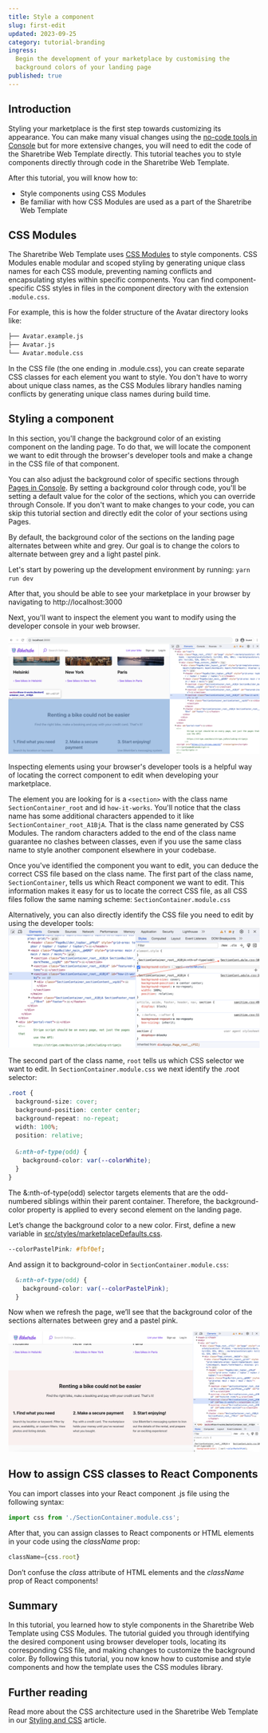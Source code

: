 ```yaml
---
title: Style a component
slug: first-edit
updated: 2023-09-25
category: tutorial-branding
ingress:
  Begin the development of your marketplace by customising the
  background colors of your landing page
published: true
---
```


## Introduction

Styling your marketplace is the first step towards customizing its
appearance. You can make many visual changes using the
[no-code tools in Console](/the-new-sharetribe/tutorial-00-introduction/)
but for more extensive changes, you will need to edit the code of the
Sharetribe Web Template directly. This tutorial teaches you to style
components directly through code in the Sharetribe Web Template.

After this tutorial, you will know how to:

- Style components using CSS Modules
- Be familiar with how CSS Modules are used as a part of the Sharetribe
  Web Template

## CSS Modules

The Sharetribe Web Template uses
[CSS Modules](https://github.com/css-modules/css-modules) to style
components. CSS Modules enable modular and scoped styling by generating
unique class names for each CSS module, preventing naming conflicts and
encapsulating styles within specific components. You can find
component-specific CSS styles in files in the component directory with
the extension `.module.css`.

For example, this is how the folder structure of the Avatar directory
looks like:

```bash
├── Avatar.example.js
├── Avatar.js
└── Avatar.module.css
```

In the CSS file (the one ending in .module.css), you can create separate
CSS classes for each element you want to style. You don't have to worry
about unique class names, as the CSS Modules library handles naming
conflicts by generating unique class names during build time.

## Styling a component

In this section, you'll change the background color of an existing
component on the landing page. To do that, we will locate the component
we want to edit through the browser's developer tools and make a change
in the CSS file of that component.

<info>

You can also adjust the background color of specific sections through
[Pages in Console](https://flex-console.sharetribe.com/content/pages).
By setting a background color through code, you'll be setting a default
value for the color of the sections, which you can override through
Console. If you don't want to make changes to your code, you can skip
this tutorial section and directly edit the color of your sections using
Pages.

</info>

By default, the background color of the sections on the landing page
alternates between white and grey. Our goal is to change the colors to
alternate between grey and a light pastel pink.

Let's start by powering up the development environment by running:
`yarn run dev`

After that, you should be able to see your marketplace in your browser
by navigating to http://localhost:3000

Next, you'll want to inspect the element you want to modify using the
developer console in your web browser.

<!-- ![Inspect element through the browser's developer tools](./inspect-element.png) -->

![Inspect element through the browser's developer tools](./inspect-element.png)

<info>

Inspecting elements using your browser's developer tools is a helpful
way of locating the correct component to edit when developing your
marketplace.

</info>

The element you are looking for is a `<section>` with the class name
`SectionContainer_root` and id `how-it-works`. You'll notice that the
class name has some additional characters appended to it like
`SectionContainer_root_A1BjA`. That is the class name generated by CSS
Modules. The random characters added to the end of the class name
guarantee no clashes between classes, even if you use the same class
name to style another component elsewhere in your codebase.

Once you've identified the component you want to edit, you can deduce
the correct CSS file based on the class name. The first part of the
class name, `SectionContainer`, tells us which React component we want
to edit. This information makes it easy for us to locate the correct CSS
file, as all CSS files follow the same naming scheme:
`SectionContainer.module.css`

Alternatively, you can also directly identify the CSS file you need to
edit by using the developer tools:
![Identify the CSS file using the developer tools](./identifycss.png)

The second part of the class name, `root` tells us which CSS selector we
want to edit. In `SectionContainer.module.css` we next identify the
.root selector:

```css
.root {
  background-size: cover;
  background-position: center center;
  background-repeat: no-repeat;
  width: 100%;
  position: relative;

  &:nth-of-type(odd) {
    background-color: var(--colorWhite);
  }
}
```

The &:nth-of-type(odd) selector targets elements that are the
odd-numbered siblings within their parent container. Therefore, the
background-color property is applied to every second element on the
landing page.

Let’s change the background color to a new color. First, define a new
variable in
[src/styles/marketplaceDefaults.css](https://github.com/sharetribe/web-template/blob/main/src/styles/marketplaceDefaults.css).

```css
--colorPastelPink: #fbf0ef;
```

And assign it to background-color in `SectionContainer.module.css`:

```css
  &:nth-of-type(odd) {
    background-color: var(--colorPastelPink);
  }
```

Now when we refresh the page, we’ll see that the background color of the
sections alternates between grey and a pastel pink.

![Custom section background color](./updated-css.png)

## How to assign CSS classes to React Components

You can import classes into your React component .js file using the
following syntax:

```js
import css from './SectionContainer.module.css';
```

After that, you can assign classes to React components or HTML elements
in your code using the _className_ prop:

```jsx
className={css.root}
```

<info>

Don’t confuse the _class_ attribute of HTML elements and the _className_
prop of React components!

</info>

## Summary

In this tutorial, you learned how to style components in the Sharetribe
Web Template using CSS Modules. The tutorial guided you through
identifying the desired component using browser developer tools,
locating its corresponding CSS file, and making changes to customize the
background color. By following this tutorial, you now know how to
customise and style components and how the template uses the CSS modules
library.

## Further reading

Read more about the CSS architecture used in the Sharetribe Web Template
in our
[Styling and CSS](https://www.sharetribe.com/docs/ftw/how-to-customize-ftw-styles/)
article.
